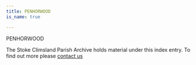 ```yaml
---
title: PENHORWOOD
is_name: true

---
```


PENHORWOOD


The Stoke Climsland Parish Archive holds material under this index entry. To find out more please [contact us](/contact/)
